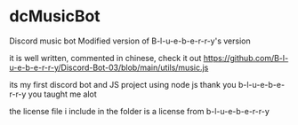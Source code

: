 # dcMusicBot
Discord music bot 
Modified version of B-l-u-e-b-e-r-r-y's version 

it is well written, commented in chinese, check it out
https://github.com/B-l-u-e-b-e-r-r-y/Discord-Bot-03/blob/main/utils/music.js

its my first discord bot and JS project using node js
thank you b-l-u-e-b-e-r-r-y you taught me alot

the license file i include in the folder is a license from b-l-u-e-b-e-r-r-y
